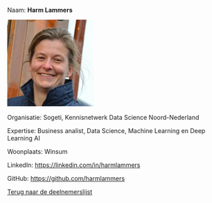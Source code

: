 Naam: **Harm Lammers**   

![Harm Lammers](../images/willy-tadema.jpg) 

Organisatie: Sogeti, Kennisnetwerk Data Science Noord-Nederland

Expertise: Business analist, Data Science, Machine Learning en Deep Learning AI

Woonplaats: Winsum

LinkedIn: https://linkedin.com/in/harmlammers

GitHub: https://github.com/harmlammers
    
[Terug naar de deelnemerslijst](../README.md)